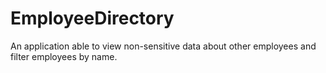 # EmployeeDirectory
An application able to view non-sensitive data about other employees and filter employees by name.
